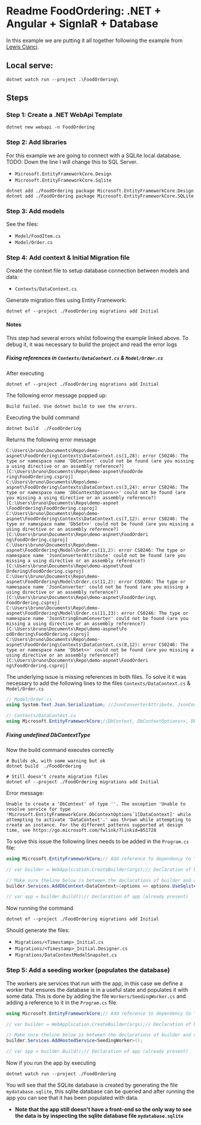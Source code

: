 # Readme FoodOrdering: .NET + Angular + SignlaR + Database

In this example we are putting it all together following the example from [Lewis Cianci](https://blog.logrocket.com/using-real-time-data-angular-signalr/#creating-server-side-app).

## Local serve:
```shell
dotnet watch run --project .\FoodOrdering\
```

## Steps
### Step 1: Create a .NET WebApi Template
```shell
dotnet new webapi -n FoodOrdering
```

### Step 2: Add libraries
For this example we are going to connect with a SQLite local database. TODO: Down the line I will change this to SQL Server.
- `Microsoft.EntityFrameworkCore.Design`
- `Microsoft.EntityFrameworkCore.Sqlite`
```shell
dotnet add ./FoodOrdering package Microsoft.EntityFrameworkCore.Design 
dotnet add ./FoodOrdering package Microsoft.EntityFrameworkCore.SQLite
```

### Step 3: Add models

See the files:
- `Model/FoodItem.cs`
- `Model/Order.cs`

### Step 4: Add context & Initial Migration file

Create the context file to setup database connection between models and data:
- `Contexts/DataContext.cs`

Generate migration files using Entity Framework:
```shell
dotnet ef --project ./FoodOrdering migrations add Initial
```

#### Notes
This step had several errors whilst following the example linked above. To debug it, it was necessary to build the project and read the error logs

##### Fixing references in `Contexts/DataContext.cs` & `Model/Order.cs`
After executing 

```shell
dotnet ef --project ./FoodOrdering migrations add Initial
```


The following error message popped up:
```
Build failed. Use dotnet build to see the errors.
```

Executing the build command

```shell
dotnet build  ./FoodOrdering
```

Returns the following error message

```
C:\Users\bruno\Documents\Repo\demo-aspnet\FoodOrdering\Contexts\DataContext.cs(1,28): error CS0246: The type or namespace name 'DbContext' could not be found (are you missing a using directive or an assembly reference?) [C:\Users\bruno\Documents\Repo\demo-aspnet\FoodOrde
ring\FoodOrdering.csproj]
C:\Users\bruno\Documents\Repo\demo-aspnet\FoodOrdering\Contexts\DataContext.cs(3,24): error CS0246: The type or namespace name 'DbContextOptions<>' could not be found (are you missing a using directive or an assembly reference?) [C:\Users\bruno\Documents\Repo\demo-aspnet 
\FoodOrdering\FoodOrdering.csproj]
C:\Users\bruno\Documents\Repo\demo-aspnet\FoodOrdering\Contexts\DataContext.cs(7,12): error CS0246: The type or namespace name 'DbSet<>' could not be found (are you missing a using directive or an assembly reference?) [C:\Users\bruno\Documents\Repo\demo-aspnet\FoodOrderi 
ng\FoodOrdering.csproj]
C:\Users\bruno\Documents\Repo\demo-aspnet\FoodOrdering\Model\Order.cs(11,2): error CS0246: The type or namespace name 'JsonConverterAttribute' could not be found (are you missing a using directive or an assembly reference?) [C:\Users\bruno\Documents\Repo\demo-aspnet\Food 
Ordering\FoodOrdering.csproj]
C:\Users\bruno\Documents\Repo\demo-aspnet\FoodOrdering\Model\Order.cs(11,2): error CS0246: The type or namespace name 'JsonConverter' could not be found (are you missing a using directive or an assembly reference?) [C:\Users\bruno\Documents\Repo\demo-aspnet\FoodOrdering\ 
FoodOrdering.csproj]
C:\Users\bruno\Documents\Repo\demo-aspnet\FoodOrdering\Model\Order.cs(11,23): error CS0246: The type or namespace name 'JsonStringEnumConverter' could not be found (are you missing a using directive or an assembly reference?) [C:\Users\bruno\Documents\Repo\demo-aspnet\Fo 
odOrdering\FoodOrdering.csproj]
C:\Users\bruno\Documents\Repo\demo-aspnet\FoodOrdering\Contexts\DataContext.cs(8,12): error CS0246: The type or namespace name 'DbSet<>' could not be found (are you missing a using directive or an assembly reference?) [C:\Users\bruno\Documents\Repo\demo-aspnet\FoodOrderi 
ng\FoodOrdering.csproj]
```

The underlying issue is missing references in both files. To solve it it was necessary to add the following lines to the files `Contexts/DataContext.cs` & `Model/Order.cs`

```cs
// Model/Order.cs
using System.Text.Json.Serialization; //JsonConverterAttribute, JsonConverter, JsonStringEnumConverter
```

```cs
// Contexts/DataContext.cs
using Microsoft.EntityFrameworkCore;//DbContext, DbContextOptions<>, DbSet<>
```

##### Fixing undefined DbContextType
Now the build command executes correctly 
```shell
# Builds ok, with some warning but ok
dotnet build  ./FoodOrdering

# Still doesn't create migration files
dotnet ef --project ./FoodOrdering migrations add Initial
```

Error message:
```
Unable to create a 'DbContext' of type ''. The exception 'Unable to resolve service for type 'Microsoft.EntityFrameworkCore.DbContextOptions`1[DataContext]' while attempting to activate 'DataContext'.' was thrown while attempting to create an instance. For the different patterns supported at design time, see https://go.microsoft.com/fwlink/?linkid=851728

```

To solve this issue the following lines needs to be added in the `Program.cs` file:

```cs
using Microsoft.EntityFrameworkCore;// Add reference to dependency to "AddDbContext"

// var builder = WebApplication.CreateBuilder(args);// Declaration of builder (already present)

// Make sure theline below is between the declarations of builder and app.
builder.Services.AddDbContext<DataContext>(options => options.UseSqlite("Data Source=mydatabase.sqlite"));

// var app = builder.Build();// Declaration of app (already present)
```

Now running the command 

```shell
dotnet ef --project ./FoodOrdering migrations add Initial
```

Should generate the files: 
- `Migrations/<Timestamp>_Initial.cs`
- `Migrations/<Timestamp>_Initial.Designer.cs`
- `Migrations/DataContextModelSnapshot.cs`


### Step 5: Add a seeding worker (populates the database)
The workers are services that run with the app, in this case we define a worker that ensures the database is in a useful state and populates it with some data. This is done by adding the file `Workers/SeedingWorker.cs` and adding a reference to it in the `Program.cs` file.


```cs
using Microsoft.EntityFrameworkCore;// Add reference to dependency to "AddDbContext"

// var builder = WebApplication.CreateBuilder(args);// Declaration of builder (already present)

// Make sure theline below is between the declarations of builder and app.
builder.Services.AddHostedService<SeedingWorker>();

// var app = builder.Build();// Declaration of app (already present)
```

Now if you run the app by executing

```shell
dotnet watch run --project ./FoodOrdering
```
You will see that the SQLite database is created by generating the file `mydatabase.sqlite`, this sqlite database can be queried and after running the app you can see that it has been populated with data. 

- **Note that the app still doesn't have a front-end so the only way to see the data is by inspecting the sqlite database file `mydatabase.sqlite`**
